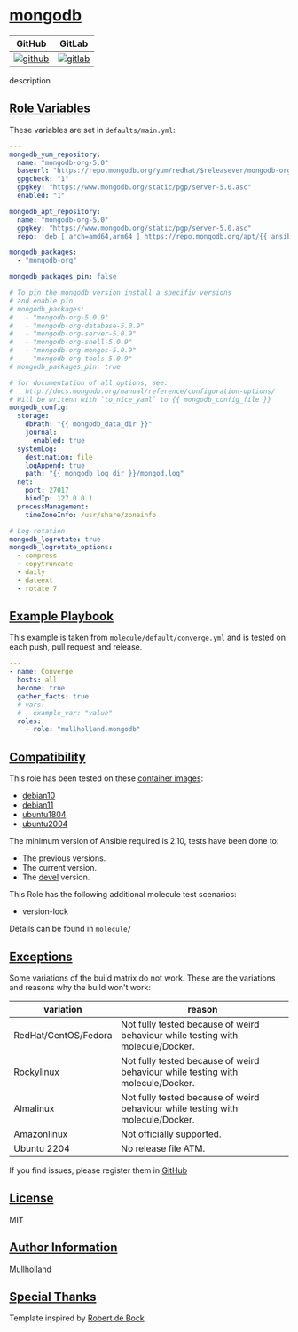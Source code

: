 # [mongodb](#mongodb)

|GitHub|GitLab|
|------|------|
|[![github](https://github.com/mullholland/ansible-role-mongodb/workflows/Ansible%20Molecule/badge.svg)](https://github.com/mullholland/ansible-role-mongodb/actions)|[![gitlab](https://gitlab.com/mullholland/ansible-role-mongodb/badges/master/pipeline.svg)](https://gitlab.com/mullholland/ansible-role-mongodb)|[![quality](https://img.shields.io/ansible/quality/unset)](https://galaxy.ansible.com/mullholland/mongodb)|

description

## [Role Variables](#role-variables)

These variables are set in `defaults/main.yml`:
```yaml
---
mongodb_yum_repository:
  name: "mongodb-org-5.0"
  baseurl: "https://repo.mongodb.org/yum/redhat/$releasever/mongodb-org/5.0/x86_64/"
  gpgcheck: "1"
  gpgkey: "https://www.mongodb.org/static/pgp/server-5.0.asc"
  enabled: "1"

mongodb_apt_repository:
  name: "mongodb-org-5.0"
  gpgkey: "https://www.mongodb.org/static/pgp/server-5.0.asc"
  repo: 'deb [ arch=amd64,arm64 ] https://repo.mongodb.org/apt/{{ ansible_distribution | lower }} {{ ansible_distribution_release | lower }}/mongodb-org/5.0 {{ "multiverse" if ansible_distribution == "Ubuntu" else "main" }}'

mongodb_packages:
  - "mongodb-org"

mongodb_packages_pin: false

# To pin the mongodb version install a specifiv versions
# and enable pin
# mongodb_packages:
#   - "mongodb-org-5.0.9"
#   - "mongodb-org-database-5.0.9"
#   - "mongodb-org-server-5.0.9"
#   - "mongodb-org-shell-5.0.9"
#   - "mongodb-org-mongos-5.0.9"
#   - "mongodb-org-tools-5.0.9"
# mongodb_packages_pin: true

# for documentation of all options, see:
#   http://docs.mongodb.org/manual/reference/configuration-options/
# Will be writenn with `to_nice_yaml` to {{ mongodb_config_file }}
mongodb_config:
  storage:
    dbPath: "{{ mongodb_data_dir }}"
    journal:
      enabled: true
  systemLog:
    destination: file
    logAppend: true
    path: "{{ mongodb_log_dir }}/mongod.log"
  net:
    port: 27017
    bindIp: 127.0.0.1
  processManagement:
    timeZoneInfo: /usr/share/zoneinfo

# Log rotation
mongodb_logrotate: true
mongodb_logrotate_options:
  - compress
  - copytruncate
  - daily
  - dateext
  - rotate 7
```


## [Example Playbook](#example-playbook)

This example is taken from `molecule/default/converge.yml` and is tested on each push, pull request and release.
```yaml
---
- name: Converge
  hosts: all
  become: true
  gather_facts: true
  # vars:
  #   example_var: "value"
  roles:
    - role: "mullholland.mongodb"
```





## [Compatibility](#compatibility)

This role has been tested on these [container images](https://hub.docker.com/u/mullholland):

-   [debian10](https://hub.docker.com/r/mullholland/docker-molecule-debian10)
-   [debian11](https://hub.docker.com/r/mullholland/docker-molecule-debian11)
-   [ubuntu1804](https://hub.docker.com/r/mullholland/docker-molecule-ubuntu1804)
-   [ubuntu2004](https://hub.docker.com/r/mullholland/docker-molecule-ubuntu2004)

The minimum version of Ansible required is 2.10, tests have been done to:

-   The previous versions.
-   The current version.
-   The [devel](https://docs.ansible.com/ansible/latest/installation_guide/intro_installation.html#installing-devel-from-github-with-pip) version.

This Role has the following additional molecule test scenarios:
-   version-lock

Details can be found in ```molecule/```


## [Exceptions](#exceptions)

Some variations of the build matrix do not work. These are the variations and reasons why the build won't work:

| variation                 | reason                 |
|---------------------------|------------------------|
| RedHat/CentOS/Fedora | Not fully tested because of weird behaviour while testing with molecule/Docker. |
| Rockylinux | Not fully tested because of weird behaviour while testing with molecule/Docker. |
| Almalinux | Not fully tested because of weird behaviour while testing with molecule/Docker. |
| Amazonlinux | Not officially supported. |
| Ubuntu 2204 | No release file ATM. |


If you find issues, please register them in [GitHub](https://github.com/mullholland/ansible-role-mongodb/issues)

## [License](#license)

MIT


## [Author Information](#author-information)

[Mullholland](https://github.com/mullholland)

## [Special Thanks](#special-thanks)

Template inspired by [Robert de Bock](https://github.com/robertdebock)
